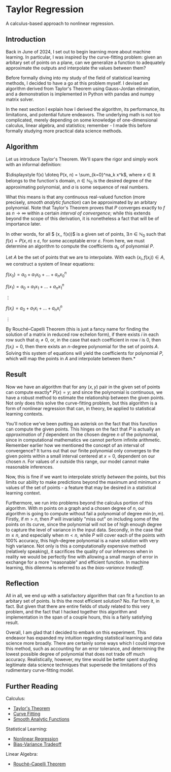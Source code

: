 # Taylor Regression

A calculus-based approach to nonlinear regression.

## Introduction

Back in June of 2024, I set out to begin learning more about machine learning. In particular, I was inspired by the curve-fitting problem: given an arbitary set of points on a plane, can we generalize a function to adequately approximate the outputs and interpolate the values between them?

Before formally diving into my study of the field of statistical learning methods, I decided to have a go at this problem myself. I devised an algorithm derived from Taylor's Theorem using Gauss-Jordan elimination, and a demonstration is implemented in Python with pandas and numpy matrix solver.

In the next section I explain how I derived the algorithm, its performance, its limitations, and potential future endeavors. The underlying math is not too complicated, merely depending on some knowledge of one-dimensional calculus, linear algebra, and statistics; remember - I made this before formally studying more practical data science methods.

## Algorithm


Let us introduce Taylor's Theorem. We'll spare the rigor and simply work with an informal definition:

$\displaystyle f(x) \doteq P(x, n) = \sum_{k=0}^na_k x^k$, where $x \in \mathbb{R}$ belongs to the function's domain, $n \in \mathbb{N}_0$ is the desired degree of the approximating polynomial, and $a$ is some sequence of real numbers.

What this means is that any continuous real-valued function (more precisely, *smooth analytic function*) can be approximated by an arbitary polynomial. Note that Taylor's Theorem proves that $P$ converges exactly to $f$ as $n \to \infty$ within a certain *interval of convergence*; while this extends beyond the scope of this derivation, it is nonetheless a fact that will be of importance later.

In other words, for all $ (x,\, f(x))$ is a given set of points,  $\exists \,n \in \mathbb{N}_0$ such that $f(x) = P(x,n) \pm \varepsilon$, for some acceptable error $\varepsilon$. From here, we must determine an algorithm to compute the coefficients $a_k$ of polynomial $P$.

Let $A$ be the set of points that we are to interpolate. With each $(x_i, f(x_i)) \in A$, we construct a system of linear equations:

$f(x_0) = a_0+a_1x_0 + \dots + a_nx_0^n$

$f(x_1) = a_0+a_1x_1 + \dots + a_nx_1^n$

$\vdots$

$f(x_i) = a_0+a_1x_i + \dots + a_nx_i^n$

$\vdots$

By Rouché–Capelli Theorem (this is just a fancy name for finding the solution of a matrix in reduced row echelon form), if there exists $i$ in each row such that $a_i \neq 0$, or, in the case that each coefficient in row $i$ is $0$, then $f(x_i)=0$, then there exists an $n$-degree polynomial for the set of points $A$. Solving this system of equations will yield the coefficients for polynomial $P$, which will map the points in $A$ and interpolate between them.\*

## Result

Now we have an algorithm that for any $(x,\, y)$ pair in the given set of points can compute exactly\* $P(x) = y$; and since the polynomial is continuous, we have a robust method to estimate the relationship between the given points. Not only does this solve the curve-fitting problem, but this algorithm is a form of nonlinear regression that can, in theory, be applied to statistical learning contexts.

You'll notice we've been putting an asterisk on the fact that this function can compute the given points. This hinges on the fact that $P$ is actually an *approximation* of $f$ dependent on the chosen degree $n$ of the polynomial, since in computational mathematics we cannot perform infinite arithmetic. Remember earlier how we mentioned the concept of an interval of convergence? It turns out that our finite polynomial only converges to the given points within a small interval centered at $x=0$, dependent on our chosen $n$. For values of $x$ outside this range, our model cannot make reasonable inferences.

Now, this is fine if we want to interpolate strictly *between* the points, but this limits our ability to make predictions beyond the maximum and minimum $x$ values of the set of points - a feature that may be desired in a statistical learning context.

Furthermore, we run into problems beyond the calculus portion of this algorithm. With $m$ points on a graph and a chosen degree of $n$, our algorithm is going to compute without fail a polynomial of degree $\min(n,\,m)$. Firstly, if $m >n$, then $P$ will invariably "miss out" on including some of the points on its curve, since the polynomial will not be of high enough degree to capture the level of variance in the input data. Secondly, in the case that $m \leq n$, and especially when $m < n$, while $P$ will cover each of the points with 100% accuracy, this high-degree polynomial is a naive solution with very high variance. Not only is this a computationally expensive method (relatively speaking), it sacrifices the quality of our inferences when in reality we would be perfectly fine with allowing a small margin of error in exchange for a more "reasonable" and efficient function. In machine learning, this dilemma is referred to as the *bias-variance tradeoff*.

## Reflection

All in all, we end up with a satisfactory algorithm that can fit a function to an arbitary set of points. Is this the most efficient solution? No. Far from it, in fact. But given that there are entire fields of study related to this very problem, and the fact that I hacked together this algorithm and implementation in the span of a couple hours, this is a fairly satisfying result.

Overall, I am glad that I decided to embark on this experiment. This endeavor has expanded my intuition regarding statistical learning and data science more broadly. There are certainly some ways which I could improve this method, such as accounting for an error tolerance, and determining the lowest possible degree of polynomial that does not trade off much accuracy. Realistically, however, my time would be better spent stuyding legitimate data science techniques that supersede the limitations of this rudimentary curve-fitting model.

## Further Reading

Calculus:
- [Taylor's Theorem](https://en.wikipedia.org/wiki/Taylor_series)
- [Curve Fitting](https://math.libretexts.org/Courses/Angelo_State_University/Mathematical_Computing_with_Python/3%3A_Interpolation_and_Curve_Fitting/3.1%3A_Introduction_to_Interpolation_and_Curve_Fitting)
- [Smooth Analytic Functions](https://math.stackexchange.com/questions/874820/what-is-the-difference-between-the-terms-smooth-analytical-and-continuous)

Statistical Learning:
- [Nonlinear Regression](https://en.wikipedia.org/wiki/Nonlinear_regression)
- [Bias-Variance Tradeoff](https://en.wikipedia.org/wiki/Bias%E2%80%93variance_tradeoff)

Linear Algebra:
- [Rouché–Capelli Theorem](https://en.wikipedia.org/wiki/Rouch%C3%A9%E2%80%93Capelli_theorem)